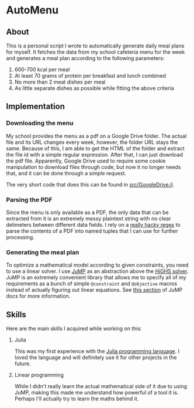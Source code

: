 # AutoMenu

## About

This is a personal script I wrote to automatically generate daily meal plans for
myself. It fetches the data from my school cafeteria menu for the week and
generates a meal plan according to the following parameters:

1. 600-700 kcal per meal
2. At least 70 grams of protein per breakfast and lunch combined
3. No more than 2 meat dishes per meal
4. As little separate dishes as possible while fitting the above criteria

## Implementation

### Downloading the menu

My school provides the menu as a pdf on a Google Drive folder. The actual file
and its URL changes every week, however, the folder URL stays the same. Because
of this, I am able to get the HTML of the folder and extract the file id with a
simple regular expression. After that, I can just download the pdf file.
Apparently, Google Drive used to require some cookie manipulation to download
files through code, but now it no longer needs that, and it can be done through
a simple request.

The very short code that does this can be found in
[src/GoogleDrive.jl](src/GoogleDrive.jl).

### Parsing the PDF

Since the menu is only available as a PDF, the only data that can be extracted
from it is an extremely messy plaintext string with no clear delimeters between
different data fields. I rely on a [really hacky
regex](https://github.com/flexagoon/automenu/blob/42e997df73a24c774786e37fd8e71e4b31ae2117/src/MenuMaker.jl#L51)
to parse the contents of a PDF into named tuples that I can use for further
processing.

### Generating the meal plan

To optimize a mathematical model according to given constraints, you need to use
a linear solver. I use [JuMP](https://jump.dev/) as an abstraction above the
[HiGHS solver](https://highs.dev/). JuMP is an extremely convenient library that
allows me to specify all of my requirements as a bunch of simple `@constraint`
and `@objective` macros instead of actually figuring out linear equations. See
[this
section](https://jump.dev/JuMP.jl/stable/background/algebraic_modeling_languages)
of JuMP docs for more information.

## Skills 

Here are the main skills I acquired while working on this:

1. Julia

    This was my first experience with the [Julia programming
    language](https://julialang.org/). I loved the language and will definitely use
    it for other projects in the future.

2. Linear programming

    While I didn't really learn the actual mathematical side of it due to using
    JuMP, making this made me understand how powerful of a tool it is. Perhaps I'll
    actually try to learn the maths behind it.
